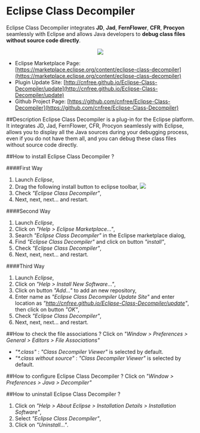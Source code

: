 # Eclipse Class Decompiler
Eclipse Class Decompiler integrates **JD**, **Jad**, **FernFlower**, **CFR**, **Procyon** seamlessly with Eclipse and allows Java developers to **debug class files without source code directly**.

<p align="center"><img src="http://images.blogjava.net/blogjava_net/cnfree/17092/o_debugclass.png"></p>

- Eclipse Marketplace Page: [https://marketplace.eclipse.org/content/eclipse-class-decompiler](https://marketplace.eclipse.org/content/eclipse-class-decompiler)
- Plugin Update Site: [http://cnfree.github.io/Eclipse-Class-Decompiler/update](http://cnfree.github.io/Eclipse-Class-Decompiler/update)
- Github Project Page: [https://github.com/cnfree/Eclipse-Class-Decompiler](https://github.com/cnfree/Eclipse-Class-Decompiler)

##Description
Eclipse Class Decompiler is a plug-in for the Eclipse platform. It integrates JD, Jad, FernFlower, CFR, Procyon seamlessly with Eclipse, 
allows you to display all the Java sources during your debugging process, even if you do not have them all, 
and you can debug these class files without source code directly.

##How to install Eclipse Class Decompiler ?

####First Way
  1. Launch _Eclipse_,
  2. Drag the following install button to eclipse toolbar, [<img src="https://marketplace.eclipse.org/sites/all/themes/solstice/public/images/marketplace/btn-install.png">](http://marketplace.eclipse.org/marketplace-client-intro?mpc_install=472922)
  3. Check _"Eclipse Class Decompiler"_,
  4. Next, next, next... and restart.
  

####Second Way
  1. Launch _Eclipse_,
  2. Click on _"Help > Eclipse Marketplace..."_,
  3. Search _"Eclipse Class Decompiler"_ in the Eclipse marketplace dialog,
  4. Find _"Eclipse Class Decompiler"_ and click on button _"install"_,
  5. Check _"Eclipse Class Decompiler"_,
  6. Next, next, next... and restart.
  
####Third Way
  1. Launch _Eclipse_,
  2. Click on _"Help > Install New Software..."_,
  3. Click on button _"Add..."_ to add an new repository,
  4. Enter name as _"Eclipse Class Decompiler Update Site"_ and enter location as _"http://cnfree.github.io/Eclipse-Class-Decompiler/update"_, then click on button _"OK"_,
  5. Check _"Eclipse Class Decompiler"_,
  6. Next, next, next... and restart.
  
##How to check the file associations ?
Click on _"Window > Preferences > General > Editors > File Associations"_
- _"*.class"_ : _"Class Decompiler Viewer"_ is selected by default.
- _"*.class without source"_ : _"Class Decompiler Viewer"_ is selected by default.

##How to configure Eclipse Class Decompiler ?
Click on _"Window > Preferences > Java > Decompiler"_

##How to uninstall Eclipse Class Decompiler ?
1. Click on _"Help > About Eclipse > Installation Details > Installation Software"_,
2. Select _"Eclipse Class Decompiler"_,
3. Click on _"Uninstall..."_.

